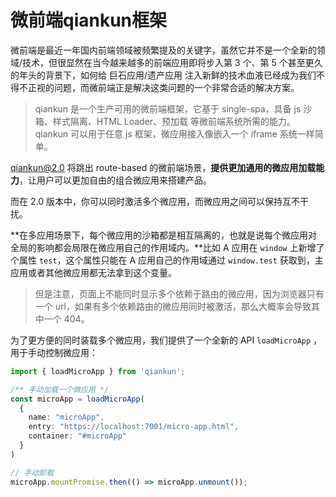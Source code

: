# 	微前端qiankun框架

微前端是最近一年国内前端领域被频繁提及的关键字，虽然它并不是一个全新的领域/技术，但很显然在当今越来越多的前端应用即将步入第 3 个、第 5 个甚至更久的年头的背景下，如何给 巨石应用/遗产应用 注入新鲜的技术血液已经成为我们不得不正视的问题，而微前端正是解决这类问题的一个非常合适的解决方案。

> qiankun 是一个生产可用的微前端框架，它基于 single-spa，具备 js 沙箱、样式隔离、HTML Loader、预加载 等微前端系统所需的能力。qiankun 可以用于任意 js 框架，微应用接入像嵌入一个 iframe 系统一样简单。



qiankun@2.0 将跳出 route-based 的微前端场景，**提供更加通用的微应用加载能力**，让用户可以更加自由的组合微应用来搭建产品。

而在 2.0 版本中，你可以同时激活多个微应用，而微应用之间可以保持互不干扰。

**在多应用场景下，每个微应用的沙箱都是相互隔离的，也就是说每个微应用对全局的影响都会局限在微应用自己的作用域内。**比如 A 应用在 `window` 上新增了个属性 `test`，这个属性只能在 A 应用自己的作用域通过 `window.test` 获取到，主应用或者其他微应用都无法拿到这个变量。

> 但是注意，页面上不能同时显示多个依赖于路由的微应用，因为浏览器只有一个 url，如果有多个依赖路由的微应用同时被激活，那么大概率会导致其中一个 404。

为了更方便的同时装载多个微应用，我们提供了一个全新的 API `loadMicroApp` ，用于手动控制微应用：



```ts
import { loadMicroApp } from 'qiankun';

/** 手动加载一个微应用 */
const microApp = loadMicroApp(
  {
    name: "microApp",
    entry: "https://localhost:7001/micro-app.html",
    container: "#microApp"
  }
)

// 手动卸载
microApp.mountPromise.then(() => microApp.unmount());
```





